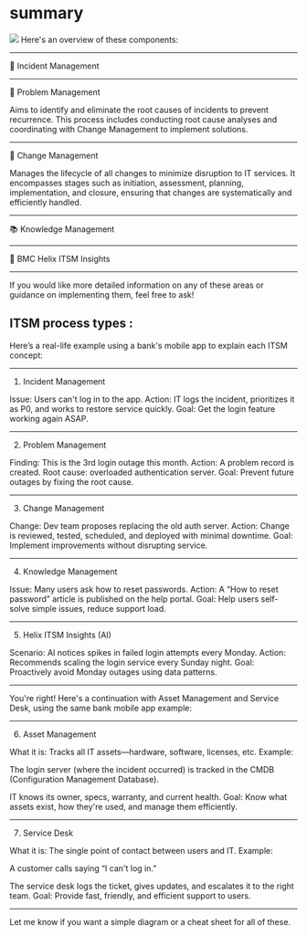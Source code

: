 # summary
![](https://docs.bmc.com/xwiki/bin/view/Service-Management/IT-Service-Management/BMC-Helix-ITSM-Service-Desk/servicedesk251/Getting-started/Key-concepts/Incident-Management-overview/)
  Here's an overview of these components:


---

🔧 Incident Management

    


---

🧩 Problem Management

Aims to identify and eliminate the root causes of incidents to prevent recurrence. This process includes conducting root cause analyses and coordinating with Change Management to implement solutions. 


---

🔄 Change Management

Manages the lifecycle of all changes to minimize disruption to IT services. It encompasses stages such as initiation, assessment, planning, implementation, and closure, ensuring that changes are systematically and efficiently handled. 


---

📚 Knowledge Management

    


---

🤖 BMC Helix ITSM Insights

    


---

  If you would like more detailed information on any of these areas or guidance on implementing them, feel free to ask!



## ITSM process types : 
Here’s a real-life example using a bank's mobile app to explain each ITSM concept:


---

1. Incident Management

Issue: Users can't log in to the app.
Action: IT logs the incident, prioritizes it as P0, and works to restore service quickly.
Goal: Get the login feature working again ASAP.


---

2. Problem Management

Finding: This is the 3rd login outage this month.
Action: A problem record is created. Root cause: overloaded authentication server.
Goal: Prevent future outages by fixing the root cause.


---

3. Change Management

Change: Dev team proposes replacing the old auth server.
Action: Change is reviewed, tested, scheduled, and deployed with minimal downtime.
Goal: Implement improvements without disrupting service.


---

4. Knowledge Management

Issue: Many users ask how to reset passwords.
Action: A “How to reset password” article is published on the help portal.
Goal: Help users self-solve simple issues, reduce support load.


---

5. Helix ITSM Insights (AI)

Scenario: AI notices spikes in failed login attempts every Monday.
Action: Recommends scaling the login service every Sunday night.
Goal: Proactively avoid Monday outages using data patterns.


---

You're right! Here's a continuation with Asset Management and Service Desk, using the same bank mobile app example:


---

6. Asset Management

What it is: Tracks all IT assets—hardware, software, licenses, etc.
Example:

The login server (where the incident occurred) is tracked in the CMDB (Configuration Management Database).

IT knows its owner, specs, warranty, and current health.
Goal: Know what assets exist, how they're used, and manage them efficiently.



---

7. Service Desk

What it is: The single point of contact between users and IT.
Example:

A customer calls saying “I can't log in.”

The service desk logs the ticket, gives updates, and escalates it to the right team.
Goal: Provide fast, friendly, and efficient support to users.



---

Let me know if you want a simple diagram or a cheat sheet for all of these.

